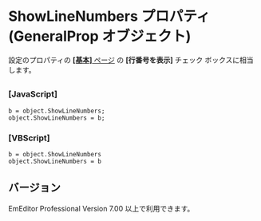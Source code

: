# ShowLineNumbers プロパティ (GeneralProp オブジェクト)

設定のプロパティの [**\[基本\]** ページ](../../dlg/properties/general/index) の **\[行番号を表示\]** チェック ボックスに相当します。

## 

### \[JavaScript\]

```
b = object.ShowLineNumbers;
object.ShowLineNumbers = b;
```

### \[VBScript\]

```
b = object.ShowLineNumbers
object.ShowLineNumbers = b
```

## バージョン

EmEditor Professional Version 7.00 以上で利用できます。
